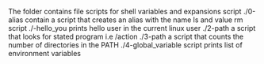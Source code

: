 The folder contains file scripts for shell variables and expansions
script ./0-alias contain a script that creates an alias with the name ls and value rm
script ./-hello_you prints hello user in the current linux user
./2-path a script that looks for stated program i.e /action
./3-path a script that counts the number of directories in the PATH
./4-global_variable script prints list of environment variables
